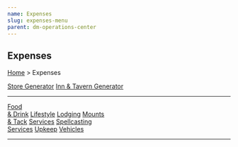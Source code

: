 ```yaml
---
name: Expenses
slug: expenses-menu
parent: dm-operations-center
---
```

## Expenses
[Home](dm-operations-center) > Expenses

<div class="menu-container">
    <a href="store-generator">Store Generator</a>
    <a href="inn-and-tavern-generator">Inn & Tavern Generator</a>
</div>
<hr/>
<div class="menu-container">
    <a href="food-and-drink">Food<br/> & Drink</a>
    <a href="lifestyle">Lifestyle</a>
    <a href="lodging">Lodging</a>
    <a href="mounts-and-tack">Mounts<br/> & Tack</a>
    <a href="services">Services</a>
    <a href="spellcasting-services">Spellcasting<br/> Services</a>
    <a href="upkeep">Upkeep</a>
    <a href="vehicles">Vehicles</a>
</div>
<hr/>
